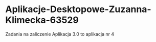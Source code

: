 # Aplikacje-Desktopowe-Zuzanna-Klimecka-63529
Zadania na zaliczenie 
Aplikacja 3.0 to aplikacja nr 4 
